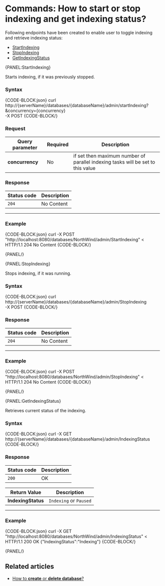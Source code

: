 # Commands: How to start or stop indexing and get indexing status?

Following endpoints have been created to enable user to toggle indexing and retrieve indexing status:   
- [StartIndexing](../../../client-api/commands/how-to/start-stop-indexing-and-get-indexing-status#startindexing)   
- [StopIndexing](../../../client-api/commands/how-to/start-stop-indexing-and-get-indexing-status#stopindexing)   
- [GetIndexingStatus](../../../client-api/commands/how-to/start-stop-indexing-and-get-indexing-status#getindexingstatus)

{PANEL:StartIndexing}

Starts indexing, if it was previously stopped.

### Syntax

{CODE-BLOCK:json}
curl \
	http://{serverName}/databases/{databaseName}/admin/startIndexing? \
	&concurrency={concurrency} \
	-X POST 
{CODE-BLOCK/}

### Request

| Query parameter | Required | Description |
| ------------- | -- | ---- |
| **concurrency** | No | if set then maximum number of parallel indexing tasks will be set to this value |

### Response

| Status code | Description |
| ----------- | - |
| `204` | No Content |

<hr />

### Example

{CODE-BLOCK:json}
curl -X POST "http://localhost:8080/databases/NorthWind/admin/StartIndexing" 
< HTTP/1.1 204 No Content
{CODE-BLOCK/}

{PANEL/}

{PANEL:StopIndexing}

Stops indexing, if it was running.

### Syntax

{CODE-BLOCK:json}
curl \
	http://{serverName}/databases/{databaseName}/admin/StopIndexing \
	-X POST 
{CODE-BLOCK/}

### Response

| Status code | Description |
| ----------- | - |
| `204` | No Content |

<hr />

### Example

{CODE-BLOCK:json}
curl -X POST "http://localhost:8080/databases/NorthWind/admin/StopIndexing" 
< HTTP/1.1 204 No Content
{CODE-BLOCK/}

{PANEL/}

{PANEL:GetIndexingStatus}

Retrieves current status of the indexing.

### Syntax

{CODE-BLOCK:json}
  curl -X GET http://{serverName}/databases/{databaseName}/admin/IndexingStatus
{CODE-BLOCK/}

### Response

| Status code | Description |
| ----------- | - |
| `200` | OK |

| Return Value | Description |
| ------------- | ------------- |
| **IndexingStatus** | `Indexing` or `Paused` |

<hr />

### Example

{CODE-BLOCK:json}
curl -X GET "http://localhost:8080/databases/NorthWind/admin/IndexingStatus" 
< HTTP/1.1 200 OK
{"IndexingStatus":"Indexing"}
{CODE-BLOCK/}

{PANEL/}

## Related articles

- [How to **create** or **delete database**?](../../../client-api/commands/how-to/create-delete-database)   
